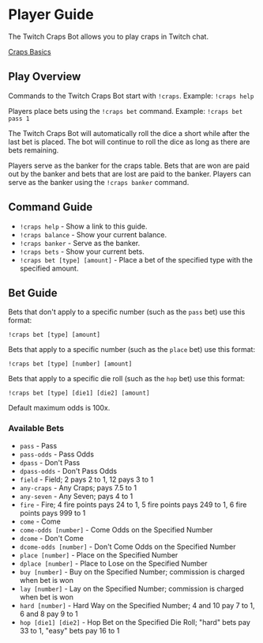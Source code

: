 # Player Guide

The Twitch Craps Bot allows you to play craps in Twitch chat.

[Craps Basics](https://wizardofodds.com/games/craps/basics/)

## Play Overview

Commands to the Twitch Craps Bot start with `!craps`.
Example: `!craps help`

Players place bets using the `!craps bet` command.
Example: `!craps bet pass 1`

The Twitch Craps Bot will automatically roll the dice a short while after the last bet is placed.
The bot will continue to roll the dice as long as there are bets remaining.

Players serve as the banker for the craps table.
Bets that are won are paid out by the banker and bets that are lost are paid to the banker.
Players can serve as the banker using the `!craps banker` command.

## Command Guide

* `!craps help` - Show a link to this guide.
* `!craps balance` - Show your current balance.
* `!craps banker` - Serve as the banker.
* `!craps bets` - Show your current bets.
* `!craps bet [type] [amount]` - Place a bet of the specified type with the specified amount.

## Bet Guide

Bets that don't apply to a specific number (such as the `pass` bet) use this format:

`!craps bet [type] [amount]`

Bets that apply to a specific number (such as the `place` bet) use this format:

`!craps bet [type] [number] [amount]`

Bets that apply to a specific die roll (such as the `hop` bet) use this format:

`!craps bet [type] [die1] [die2] [amount]`

Default maximum odds is 100x.

### Available Bets

* `pass` - Pass
* `pass-odds` - Pass Odds
* `dpass` - Don't Pass
* `dpass-odds` - Don't Pass Odds
* `field` - Field; 2 pays 2 to 1, 12 pays 3 to 1
* `any-craps` - Any Craps; pays 7.5 to 1
* `any-seven` - Any Seven; pays 4 to 1
* `fire` - Fire; 4 fire points pays 24 to 1, 5 fire points pays 249 to 1, 6 fire points pays 999 to 1
* `come` - Come
* `come-odds [number]` - Come Odds on the Specified Number
* `dcome` - Don't Come
* `dcome-odds [number]` - Don't Come Odds on the Specified Number
* `place [number]` - Place on the Specified Number
* `dplace [number]` - Place to Lose on the Specified Number
* `buy [number]` - Buy on the Specified Number; commission is charged when bet is won
* `lay [number]` - Lay on the Specified Number; commission is charged when bet is won
* `hard [number]` - Hard Way on the Specified Number; 4 and 10 pay 7 to 1, 6 and 8 pay 9 to 1
* `hop [die1] [die2]` - Hop Bet on the Specified Die Roll; "hard" bets pay 33 to 1, "easy" bets pay 16 to 1
